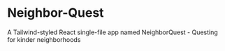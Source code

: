# Neighbor-Quest
A Tailwind-styled React single-file app named NeighborQuest - Questing for kinder neighborhoods
